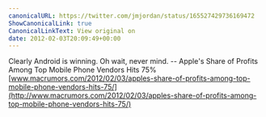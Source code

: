 ```yaml
---
canonicalURL: https://twitter.com/jmjordan/status/165527429736169472
ShowCanonicalLink: true
CanonicalLinkText: View original on
date: 2012-02-03T20:09:49+00:00
---
```

Clearly Android is winning. Oh wait, never mind. -- Apple's Share of Profits Among Top Mobile Phone Vendors Hits 75% [www.macrumors.com/2012/02/03/apples-share-of-profits-among-top-mobile-phone-vendors-hits-75/](http://www.macrumors.com/2012/02/03/apples-share-of-profits-among-top-mobile-phone-vendors-hits-75/)